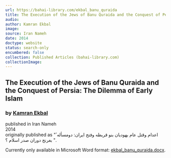 ```yaml
---
url: https://bahai-library.com/ekbal_banu_quraida
title: The Execution of the Jews of Banu Quraida and the Conquest of Persia: The Dilemma of Early Islam
audio: 
author: Kamran Ekbal
image: 
source: Iran Nameh
date: 2014
doctype: website
status: search-only
encumbered: false
collection: Published Articles (bahai-library.com)
collectionImage: 
---
```



## The Execution of the Jews of Banu Quraida and the Conquest of Persia: The Dilemma of Early Islam

### by [Kamran Ekbal](https://bahai-library.com/author/Kamran+Ekbal)

published in Iran Nameh  
2014  
originally published as "اعدام وقتل عام یهودیان بنو قريظه وفتح ايران: دومسألهٴ بغرنج دوران صدر اسلام ؟ ".


Currently only available in Microsoft Word format: [ekbal\_banu\_quraida.docx](https://bahai-library.com/docs/e/ekbal_banu_quraida.docx).